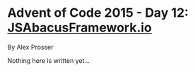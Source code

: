 # Advent of Code 2015 - Day 12: [JSAbacusFramework.io](https://adventofcode.com/2015/day/12)
By Alex Prosser

Nothing here is written yet...